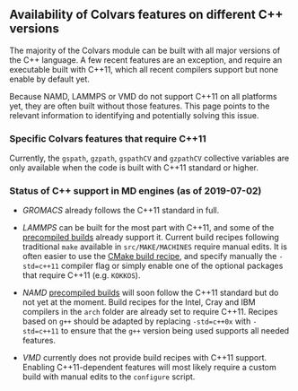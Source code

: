 ## Availability of Colvars features on different C++ versions

The majority of the Colvars module can be built with all major versions of the C++ language.  A few recent features are an exception, and require an executable built with C++11, which all recent compilers support but none enable by default yet.

Because NAMD, LAMMPS or VMD do not support C++11 on all platforms yet, they are often built without those features.  This page points to the relevant information to identifying and potentially solving this issue.


### Specific Colvars features that require C++11

Currently, the `gspath`, `gzpath`, `gspathCV` and `gzpathCV` collective variables are only available when the code is built with C++11 standard or higher.


### Status of C++ support in MD engines (as of 2019-07-02)

- _GROMACS_ already follows the C++11 standard in full.

- _LAMMPS_ can be built for the most part with C++11, and some of the [precompiled builds](https://lammps.sandia.gov/download.html) already support it.  Current build recipes following traditional `make` available in `src/MAKE/MACHINES` require manual edits.  It is often easier to use the [CMake build recipe](https://lammps.sandia.gov/doc/Build_cmake.html), and specify manually the `-std=c++11` compiler flag or simply enable one of the optional packages that require C++11 (e.g. `KOKKOS`).

- _NAMD_ [precompiled builds](http://www.ks.uiuc.edu/Development/Download/download.cgi?PackageName=NAMD) will soon follow the C++11 standard but do not yet at the moment.  Build recipes for the Intel, Cray and IBM compilers in the `arch` folder are already set to require C++11.  Recipes based on `g++` should be adapted by replacing `-std=c++0x` with `-std=c++11` to ensure that the `g++` version being used supports all needed features.

- _VMD_ currently does not provide build recipes with C++11 support.  Enabling C++11-dependent features will most likely require a custom build with manual edits to the `configure` script.
